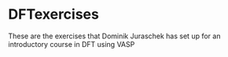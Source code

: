 # DFTexercises
These are the exercises that Dominik Juraschek has set up for an introductory course in DFT using VASP
